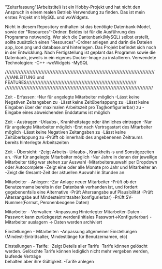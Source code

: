 "Zeiterfassung"(Arbeitstitel) ist ein Hobby-Projekt und hat nicht den Anspruch in einem realen Betrieb Verwendung zu finden.
Das ist mein erstes Projekt mit MySQL und wxWidgets.

Nicht in diesem Repository enthalten ist das benötigte Datenbank-Model, sowie der "Resources"-Ordner.
Beides ist für die Ausführung des Programms notwendig. Wer sich die Dantenbank(MySQL) selbst erstellt, sollte zusätzlich
einen "Resources"-Ordner anlegen und darin die Dateien app_Icon.png und database.xml hinterlegen.
Das Projekt befindet sich noch in der Entwicklung.
Nach Fertigstellung ist geplant das Programm sowie die Datenbank, jeweils in ein eigenes Docker-Image zu installieren.
Verwendete Technologien:
-C++
-wxWidgets
-MySQL


//////////////////////////////////////////////////////////////////////////////////////////////////
////ANLEITUNG und FEATURES////////////////////////////////////////////////////////////////////////
/////////////////////////////////////////////////////////////////////////////////////////////////

Zeit - Erfassen:
    -Nur für angelegte Mitarbeiter möglich
    -Lässt keine Negativen Zeitangaben zu
    -Lässt keine Zeitüberlappung zu
    -Lässt keine Eingaben über der maximalen Arbeitszeit pro Tag(konfigurierbar) zu
    -Eingabe eines abweichenden Enddatums ist möglich

Zeit - Austragen
    -Urlaubs-, Krankheitstage oder ähnliches eintragen
    -Nur für angelegte Mitarbeiter möglich
    -Erst nach Vertrsgastart des Mitarbeiter möglich
    -Lässt keine Negativen Zeitangaben zu
    -Lässt keine Zeitüberlappung zu
    -Prüfft ob innerhalb des angebenenen Zeitraums bereits hinterlegte Arbeitszeiten

Zeit - Übersicht:
    -Zeigt Arbeits- Urlaubs-, Krankheits-s und Sonstigezeiten an.
    -Nur für angelegte Mitarbeiter möglich
    -Nur Jahre in denen der jeweilige Mitarbeiter tätig war stehen zur Auswahl
    -Mitarbeiterauswahl per Dropdown oder Autocomplete
    -Zeigt eine oder alle Monate pro Jahr und Mitarbeiter an
    -Zeigt die Gesamt-Zeit der aktuellen Auswahl in Stunden an


Mitarbeiter - Anlegen:
  -Zur Anlage neuer Mitarbeiter
  -Prüft ob der Benutzername bereits in der Datenbank vorhanden ist, und fordert gegebenenfalls eine Alternative
  -Prüft Altersangabe auf Plausibilität
  -Prüft Altersangabe auf Mindesteintrittsalter(konfigurierbar)
  -Prüft SV-Nummer(Format, Peronenbeogene Daten)

Mitarbeiter - Verwalten:
    -Anpassung Hinterlegter Mitarbeiter-Daten
    -Passwort kann zurückgestzt werden(Initiales Passwort->Konfigurierbar)
    -Mitarbeiter auslagern -> Daten werden archiviert

Einstellungen - Mitarbeiter:
    -Anpassung allgemeiner Einstellungen (Mindest-Eintrittsalter, Mindestlänge für Benutzernamen, etc)

Einstellungen - Tarife:
    -Zeigt Deteils aller Tarife
    -Tarife können gelöscht werden. Gelöschte Tarife können lediglich nicht mehr vergeben werden, laufende Verträge         
     behalten aber ihre Gültigkeit.
    -Tarife anlegen
     